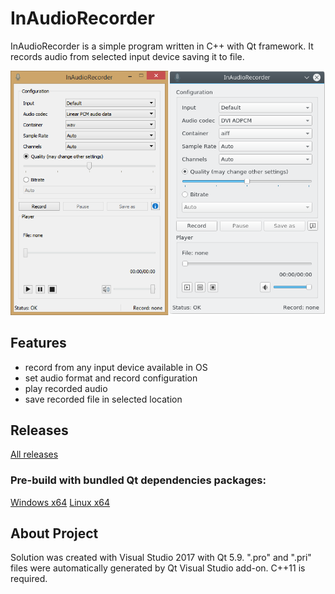 # InAudioRecorder

InAudioRecorder is a simple program written in C++ with Qt framework. It records audio from selected input device saving it to file.

![alt text](ReadmeImage.png "Preview")

## Features
- record from any input device available in OS
- set audio format and record configuration
- play recorded audio
- save recorded file in selected location

## Releases
[All releases](https://github.com/artud54/InAudioRecorder/releases/1.0 "All releases")
### Pre-build with bundled Qt dependencies packages:
[Windows x64](https://github.com/artud54/InAudioRecorder/releases/download/1.0_windows/InAudioRecorder.zip "Windows x64")
[Linux x64](https://github.com/artud54/InAudioRecorder/releases/download/1.0_linux/InAudioRecorder.zip "Linux x64")

## About Project
Solution was created with Visual Studio 2017 with Qt 5.9. ".pro" and ".pri" files were automatically generated by Qt Visual Studio add-on. C++11 is required.


